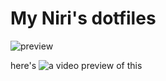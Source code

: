 # My Niri's dotfiles

![preview](https://github.com/user-attachments/assets/c25947b1-32c8-4258-9496-706f61e5e46d)


here's ![a video preview](https://github.com/user-attachments/assets/d4683c6a-50cb-4995-a5d9-8b25b74e026e) of this

